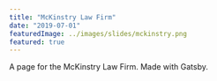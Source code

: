 ```yaml
---
title: "McKinstry Law Firm"
date: "2019-07-01"
featuredImage: ../images/slides/mckinstry.png
featured: true
---
```

A page for the McKinstry Law Firm. Made with Gatsby.
